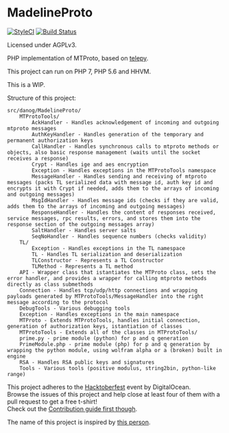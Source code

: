 # MadelineProto
[![StyleCI](https://styleci.io/repos/61838413/shield)](https://styleci.io/repos/61838413)
[![Build Status](https://travis-ci.org/danog/MadelineProto.svg?branch=master)](https://travis-ci.org/danog/MadelineProto)  

Licensed under AGPLv3.

PHP implementation of MTProto, based on [telepy](https://github.com/griganton/telepy_old).

This project can run on PHP 7, PHP 5.6 and HHVM.  

This is a WIP.  

Structure of this project:
```
src/danog/MadelineProto/
    MTProtoTools/
        AckHandler - Handles acknowledgement of incoming and outgoing mtproto messages
        AuthKeyHandler - Handles generation of the temporary and permanent authorization keys
        CallHandler - Handles synchronous calls to mtproto methods or objects, also basic response management (waits until the socket receives a response)
        Crypt - Handles ige and aes encryption
        Exception - Handles exceptions in the MTProtoTools namespace
        MessageHandler - Handles sending and receiving of mtproto messages (packs TL serialized data with message id, auth key id and encrypts it with Crypt if needed, adds them to the arrays of incoming and outgoing messages)
        MsgIdHandler - Handles message ids (checks if they are valid, adds them to the arrays of incoming and outgoing messages)
        ResponseHandler - Handles the content of responses received, service messages, rpc results, errors, and stores them into the response section of the outgoing messages array)
        SaltHandler - Handles server salts
        SeqNoHandler - Handles sequence numbers (checks validity)
    TL/
        Exception - Handles exceptions in the TL namespace
        TL - Handles TL serialization and deserialization
        TLConstructor - Represents a TL Constructor
        TLMethod - Represents a TL method
    API - Wrapper class that istantiates the MTProto class, sets the error handler, and provides a wrapper for calling mtproto methods directly as class submethods
    Connection - Handles tcp/udp/http connections and wrapping payloads generated by MTProtoTools/MessageHandler into the right message according to the protocol
    DebugTools - Various debugging tools
    Exception - Handles exceptions in the main namespace
    MTProto - Extends MTProtoTools, handles initial connection, generation of authorization keys, istantiation of classes
    MTProtoTools - Extends all of the classes in MTProtoTools/
    prime.py - prime module (python) for p and q generation
    PrimeModule.php - prime module (php) for p and q generation by wrapping the python module, using wolfram alpha or a (broken) built in engine
    RSA - Handles RSA public keys and signatures
    Tools - Various tools (positive modulus, string2bin, python-like range)
```


This project adheres to the [Hacktoberfest](https://hacktoberfest.digitalocean.com/) event by DigitalOcean.  
Browse the issues of this project and help close at least four of them with a pull request to get a free t-shirt!  
Check out the [Contribution guide first though](https://github.com/danog/MadelineProto/blob/master/CONTRIBUTING.md).

The name of this project is inspired by [this person](https://s-media-cache-ak0.pinimg.com/736x/f0/a1/70/f0a170718baeb0e3817c612d96f5d1cf.jpg).
